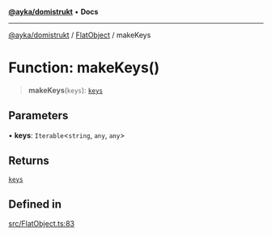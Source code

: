[**@ayka/domistrukt**](../../../README.md) • **Docs**

***

[@ayka/domistrukt](../../../globals.md) / [FlatObject](../README.md) / makeKeys

# Function: makeKeys()

> **makeKeys**(`keys`): [`keys`](../type-aliases/keys.md)

## Parameters

• **keys**: `Iterable`\<`string`, `any`, `any`\>

## Returns

[`keys`](../type-aliases/keys.md)

## Defined in

[src/FlatObject.ts:83](https://github.com/AndreyMork/domistrukt/blob/ee84aeb0d3ada132fc6b9944abd48429a367a44b/src/FlatObject.ts#L83)
